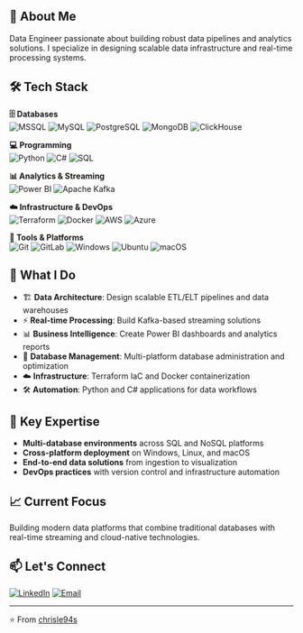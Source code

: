 ## 🚀 About Me
Data Engineer passionate about building robust data pipelines and analytics solutions. I specialize in designing scalable data infrastructure and real-time processing systems.

## 🛠️ Tech Stack

**🗄️ Databases**  
![MSSQL](https://img.shields.io/badge/MSSQL-CC2927?style=flat-square&logo=microsoft-sql-server&logoColor=white) ![MySQL](https://img.shields.io/badge/MySQL-4479A1?style=flat-square&logo=mysql&logoColor=white) ![PostgreSQL](https://img.shields.io/badge/PostgreSQL-336791?style=flat-square&logo=postgresql&logoColor=white) ![MongoDB](https://img.shields.io/badge/MongoDB-47A248?style=flat-square&logo=mongodb&logoColor=white) ![ClickHouse](https://img.shields.io/badge/ClickHouse-FFCC01?style=flat-square&logo=clickhouse&logoColor=black)

**💻 Programming**  
![Python](https://img.shields.io/badge/Python-3776AB?style=flat-square&logo=python&logoColor=white) ![C#](https://img.shields.io/badge/C%23-239120?style=flat-square&logo=c-sharp&logoColor=white) ![SQL](https://img.shields.io/badge/SQL-4479A1?style=flat-square&logo=postgresql&logoColor=white)

**📊 Analytics & Streaming**  
![Power BI](https://img.shields.io/badge/Power%20BI-F2C811?style=flat-square&logo=power-bi&logoColor=black) ![Apache Kafka](https://img.shields.io/badge/Kafka-231F20?style=flat-square&logo=apache-kafka&logoColor=white)

**☁️ Infrastructure & DevOps**  
![Terraform](https://img.shields.io/badge/Terraform-7B42BC?style=flat-square&logo=terraform&logoColor=white) ![Docker](https://img.shields.io/badge/Docker-2496ED?style=flat-square&logo=docker&logoColor=white) ![AWS](https://img.shields.io/badge/AWS-232F3E?style=flat-square&logo=amazon-aws&logoColor=white) ![Azure](https://img.shields.io/badge/Azure-0078D4?style=flat-square&logo=microsoft-azure&logoColor=white)

**🔧 Tools & Platforms**  
![Git](https://img.shields.io/badge/Git-F05032?style=flat-square&logo=git&logoColor=white) ![GitLab](https://img.shields.io/badge/GitLab-FCA326?style=flat-square&logo=gitlab&logoColor=white) ![Windows](https://img.shields.io/badge/Windows-0078D6?style=flat-square&logo=windows&logoColor=white) ![Ubuntu](https://img.shields.io/badge/Ubuntu-E95420?style=flat-square&logo=ubuntu&logoColor=white) ![macOS](https://img.shields.io/badge/macOS-000000?style=flat-square&logo=apple&logoColor=white)

## 🎯 What I Do
- 🏗️ **Data Architecture**: Design scalable ETL/ELT pipelines and data warehouses
- ⚡ **Real-time Processing**: Build Kafka-based streaming solutions
- 📊 **Business Intelligence**: Create Power BI dashboards and analytics reports  
- 🔧 **Database Management**: Multi-platform database administration and optimization
- ☁️ **Infrastructure**: Terraform IaC and Docker containerization
- 🛠️ **Automation**: Python and C# applications for data workflows

## 🌟 Key Expertise
- **Multi-database environments** across SQL and NoSQL platforms
- **Cross-platform deployment** on Windows, Linux, and macOS
- **End-to-end data solutions** from ingestion to visualization
- **DevOps practices** with version control and infrastructure automation

## 📈 Current Focus
Building modern data platforms that combine traditional databases with real-time streaming and cloud-native technologies.

## 📫 Let's Connect
[![LinkedIn](https://img.shields.io/badge/LinkedIn-0077B5?style=flat-square&logo=linkedin&logoColor=white)](https://www.linkedin.com/in/cuong-le-2704/) [![Email](https://img.shields.io/badge/Email-D14836?style=flat-square&logo=gmail&logoColor=white)](mailto:chrisle94s@gmail.com)

---
⭐️ From [chrisle94s](https://github.com/chrisle94s)
